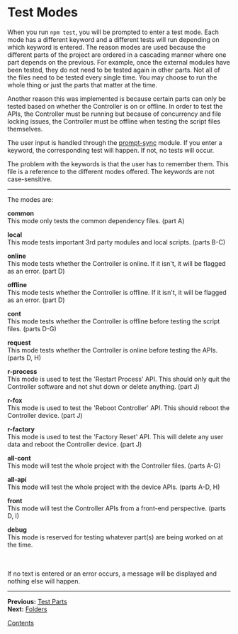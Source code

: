 # Test Modes

When you run `npm test`, you will be prompted to enter a test mode. Each mode has a different keyword and a different tests will run depending on which keyword is entered. The reason modes are used because the different parts of the project are ordered in a cascading manner where one part depends on the previous. For example, once the external modules have been tested, they do not need to be tested again in other parts.  Not all of the files need to be tested every single time. You may choose to run the whole thing or just the parts that matter at the time.

Another reason this was implemented is because certain parts can only be tested based on whether the Controller is on or offline. In order to test the APIs, the Controller must be running but because of concurrency and file locking issues, the Controller must be offline when testing the script files themselves. 

The user input is handled through the [prompt-sync](https://www.npmjs.com/package/prompt-sync) module. If you enter a keyword, the corresponding test will happen. If not, no tests will occur.

The problem with the keywords is that the user has to remember them. This file is a reference to the different modes offered. The keywords are not case-sensitive.

---

The modes are:

**common**  
This mode only tests the common dependency files. (part A)

**local**  
This mode tests important 3rd party modules and local scripts. (parts B-C)

**online**  
This mode tests whether the Controller is online. If it isn't, it will be flagged as an error. (part D)

**offline**  
This mode tests whether the Controller is offline. If it isn't, it will be flagged as an error. (part D)

**cont**  
This mode tests whether the Controller is offline before testing the script files. (parts D-G)

**request**  
This mode tests whether the Controller is online before testing the APIs. (parts D, H)

**r-process**  
This mode is used to test the 'Restart Process' API. This should only quit the Controller software and not shut down or delete anything. (part J)

**r-fox**  
This mode is used to test the 'Reboot Controller' API. This should reboot the Controller device. (part J)

**r-factory**  
This mode is used to test the 'Factory Reset' API. This will delete any user data and reboot the Controller device. (part J)

**all-cont**  
This mode will test the whole project with the Controller files. (parts A-G)

**all-api**  
This mode will test the whole project with the device APIs. (parts A-D, H)

**front**  
This mode will test the Controller APIs from a front-end perspective. (parts D, I)

**debug**  
This mode is reserved for testing whatever part(s) are being worked on at the time.

\
\
If no text is entered or an error occurs, a message will be displayed and nothing else will happen.

---

**Previous:** [Test Parts](./parts.md)  
**Next:** [Folders](./folders.md)

[Contents](./readme.md)


